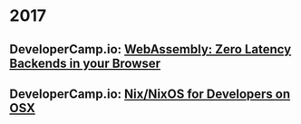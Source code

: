# 2017
## DeveloperCamp.io: [WebAssembly: Zero Latency Backends in your Browser](./public/2017-05-devcamp-webassembly/index.html)
## DeveloperCamp.io: [Nix/NixOS for Developers on OSX](./public/2017-05-devcamp-nixos/index.html)
